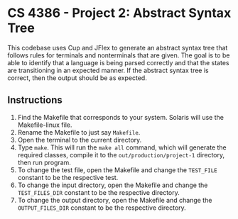 # CS 4386 - Project 2: Abstract Syntax Tree

This codebase uses Cup and JFlex to generate an abstract syntax tree that follows rules for terminals and nonterminals 
that are given. The goal is to be able to identify that a language is being parsed correctly and that the states are
transitioning in an expected manner. If the abstract syntax tree is correct, then the output should be as expected.

## Instructions

1. Find the Makefile that corresponds to your system. Solaris will use the Makefile-linux file.
2. Rename the Makefile to just say `Makefile`.
3. Open the terminal to the current directory.
4. Type `make`. This will run the `make all` command, which will generate the required classes, compile it to the `out/production/project-1` directory, then run program.
5. To change the test file, open the Makefile and change the `TEST_FILE` constant to be the respective test.
6. To change the input directory, open the Makefile and change the `TEST_FILES_DIR` constant to be the respective directory.
7. To change the output directory, open the Makefile and change the `OUTPUT_FILES_DIR` constant to be the respective directory.
